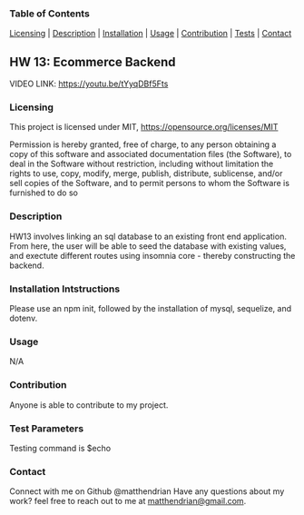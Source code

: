 
 ### Table of Contents 
 [Licensing](#licensing) | [Description](#description) | [Installation](#installation-intstructions) | [Usage](#usage) | [Contribution](#contribution) | [Tests](test-parameters) | [Contact](#contact)

  ## HW 13: Ecommerce Backend 

VIDEO LINK: https://youtu.be/tYyqDBf5Fts 

### Licensing
  This project is licensed under MIT, https://opensource.org/licenses/MIT
  
  Permission is hereby granted, free of charge, to any person obtaining a copy of this software and associated documentation files (the Software), to deal in the Software without restriction, including without limitation the rights to use, copy, modify, merge, publish, distribute, sublicense, and/or sell copies of the Software, and to permit persons to whom the Software is furnished to do so
  
### Description
  HW13 involves linking an sql database to an existing front end application. From here, the user will be able to seed the database with existing values, and exectute different routes using insomnia core - thereby constructing the backend. 
### Installation Intstructions
  Please use an npm init, followed by the installation of mysql, sequelize, and dotenv. 
### Usage 
  N/A
### Contribution
  Anyone is able to contribute to my project.
### Test Parameters
  Testing command is $echo 
### Contact
  Connect with me on Github @matthendrian
  Have any questions about my work? feel free to reach out to me at matthendrian@gmail.com. 
 
